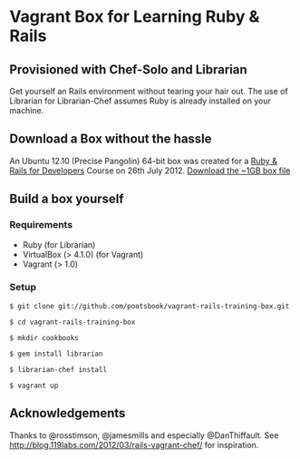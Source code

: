 # Vagrant Box for Learning Ruby & Rails
## Provisioned with Chef-Solo and Librarian

Get yourself an Rails environment without tearing your hair out. The use of Librarian for Librarian-Chef assumes Ruby is already installed on your machine. 

## Download a Box without the hassle

An Ubuntu 12.10 (Precise Pangolin) 64-bit box was created for a [Ruby & Rails for Developers](http://www.eventbrite.co.uk/event/3566462385) Course on 26th July 2012. [Download the ~1GB box file](https://s3.amazonaws.com/railstraining/rubyrails.box)

## Build a box yourself

### Requirements

- Ruby (for Librarian)
- VirtualBox (> 4.1.0) (for Vagrant)
- Vagrant (> 1.0)

### Setup

```shell
$ git clone git://github.com/pootsbook/vagrant-rails-training-box.git

$ cd vagrant-rails-training-box

$ mkdir cookbooks

$ gem install librarian

$ librarian-chef install

$ vagrant up
```

## Acknowledgements

Thanks to @rosstimson, @jamesmills and especially @DanThiffault.
See http://blog.119labs.com/2012/03/rails-vagrant-chef/ for inspiration.
